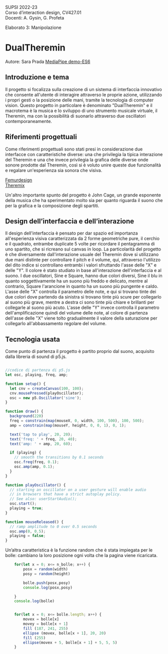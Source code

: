 SUPSI 2022-23  
Corso d’interaction design, CV427.01  
Docenti: A. Gysin, G. Profeta  

Elaborato 3: Manipolazione

# DualTheremin
Autore: Sara Prada
[MediaPipe demo-ES6](https://saraprada.github.io/DualTheremin/)

## Introduzione e tema
Il progetto si focalizza sulla creazione di un sistema di interfaccia innovativo che consente all'utente di interagire attraverso le proprie azione, utilizzando i propri gesti o la posizione delle mani, tramite la tecnologia di computer vision. Questo progetto in particolare è denominato "DualTheremin" e il macrotema è la musica e lo sviluppo di uno strumento musicale virtuale, il Theremin, ma con la possibilità di suonarlo attraverso due oscillatori contemporaneamente.  

## Riferimenti progettuali
Come riferimenti progettuali sono stati presi in considerazione due interfacce con caratteristiche diverse: una che privilegia la tipica interazione del Theremin e una che invece privilegia la grafica delle diverse onde sonore prodotte dal Theremin, così si è voluto unire queste due funzionalità e regalare un'esperienza sia sonora che visiva.

[Femurdesign](https://femurdesign.com/theremin) <br>
[Theremix](https://theremin.app/) 

Un'altro importante spunto del progetto è John Cage, un grande esponente della musica che ha sperimentato molto sia per quanto riguarda il suono che per la grafica e la composizione degli spartiti.

## Design dell’interfaccia e dell’interazione
Il design dell'interfaccia è pensato per dar spazio ed importanza all'esperienza visiva caratterizzata da 2 forme geometriche pure, il cerchio e il quadrato, entrambe duplicate 5 volte per ricordare il pentagramma di uno spartito, che si ricreano sul canvas in loop. La particolarità del progetto è che diversamente dall'interazione usuale del Theremin dove si utilizzano due mani distinte per controllare il pitch e il volume, qui, attraverso l'utilizzo del dito indice si controllano entrambi i valori sfruttando l'asse delle "X" e delle "Y". Il colore è stato studiato in base all'interazione dell'interfaccia e al suono. I due oscillatori, Sine e Square, hanno due colori diversi, Sine il blu in quanto soggettivamente ha un suono più freddo e delicato, mentre al contrario, Square l'arancione in quanto ha un suono più pungente e caldo. L'asse delle "X" controlla il parametro delle note, e qui si trovano tinte dei due colori dove partendo da sinistra si trovano tinte più scure per collegarlo al suono più grave, mentre a destra ci sono tinte più chiare e brillanti per collegarle al suono più acuto. L'asse delle "Y" invece controlla il parametro dell'amplificazione quindi del volume delle note, al colore di partenza dell'asse delle "X" viene tolto gradualmente il valore della saturazione per collegarlo all'abbassamento regolare del volume.

## Tecnologia usata
Come punto di partenza il progetto è partito proprio dal suono, acquisito dalla libreria di sound di p5.js.

```JavaScript

//codice di partenza di p5.js
let osc, playing, freq, amp;

function setup() {
  let cnv = createCanvas(100, 100);
  cnv.mousePressed(playOscillator);
  osc = new p5.Oscillator('sine');
}

function draw() {
  background(220)
  freq = constrain(map(mouseX, 0, width, 100, 500), 100, 500);
  amp = constrain(map(mouseY, height, 0, 0, 1), 0, 1);

  text('tap to play', 20, 20);
  text('freq: ' + freq, 20, 40);
  text('amp: ' + amp, 20, 60);

  if (playing) {
    // smooth the transitions by 0.1 seconds
    osc.freq(freq, 0.1);
    osc.amp(amp, 0.1);
  }
}

function playOscillator() {
  // starting an oscillator on a user gesture will enable audio
  // in browsers that have a strict autoplay policy.
  // See also: userStartAudio();
  osc.start();
  playing = true;
}

function mouseReleased() {
  // ramp amplitude to 0 over 0.5 seconds
  osc.amp(0, 0.5);
  playing = false;
}

```
Un’altra caratteristica è la funzione
random che è stata impiegata per le bolle: cambiano la loro posizione ogni volta che la pagina viene ricaricata.

```JavaScript
    for(let x = 0; x<= n_bolle; x++) {
		posx = random(width)
		posy = random(height)

		bolle.push(posx,posy)
		console.log(posx,posy)

	}
	console.log(bolle)


	for(let x = 0; x<= bolle.length; x++) {
		movex = bolle[x] 
		movey = bolle[x + 1] 
		fill (187, 241, 255)
		ellipse (movex, bolle[x + 1], 20, 20)
		fill (255)
		ellipse(movex + 5, bolle[x + 1] + 5, 5, 5)
	}
```





